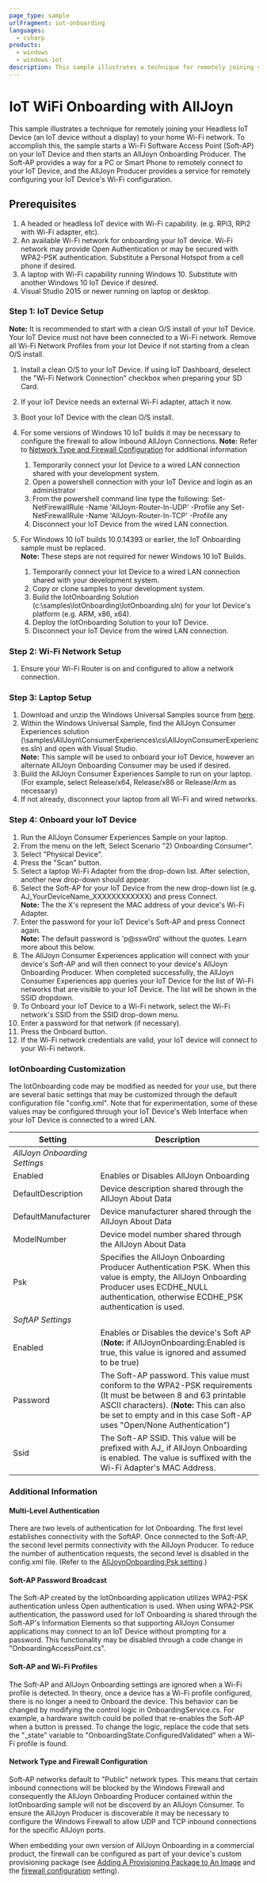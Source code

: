 ```yaml
---
page_type: sample
urlFragment: iot-onboarding
languages: 
  - csharp
products:
  - windows
  - windows-iot
description: This sample illustrates a technique for remotely joining your Headless Windows 10 IoT Core device (an IoT device without a display) to your home Wi-Fi network.
---
```


# IoT WiFi Onboarding with AllJoyn

This sample illustrates a technique for remotely joining your Headless IoT Device (an IoT device without a display) to your home Wi-Fi network.  To accomplish this, the sample starts a Wi-Fi Software Access Point (Soft-AP) on your IoT Device and then starts an AllJoyn Onboarding Producer.  The Soft-AP provides a way for a PC or Smart Phone to remotely connect to your IoT Device, and the AllJoyn Producer provides a service for remotely configuring your IoT Device's Wi-Fi configuration.

## Prerequisites

1. A headed or headless IoT device with Wi-Fi capability. (e.g. RPi3, RPi2 with Wi-Fi adapter, etc).
2. An available Wi-Fi network for onboarding your IoT device.  Wi-Fi network may provide Open Authentication or may be secured with WPA2-PSK authentication.  Substitute a Personal Hotspot from a cell phone if desired.
3. A laptop with Wi-Fi capability running Windows 10.  Substitute with another Windows 10 IoT Device if desired.
4. Visual Studio 2015 or newer running on laptop or desktop.

### Step 1: IoT Device Setup
**Note:** It is recommended to start with a clean O/S install of your IoT Device.  Your IoT Device must not have been connected to a Wi-Fi network.  Remove all Wi-Fi Network Profiles from your Iot Device if not starting from a clean O/S install.
1. Install a clean O/S to your IoT Device.   If using IoT Dashboard, deselect the "Wi-Fi Network Connection" checkbox when preparing your SD Card.
2. If your IoT Device needs an external Wi-Fi adapter, attach it now.
3. Boot your IoT Device with the clean O/S install.
4. For some versions of Windows 10 IoT builds it may be necessary to configure the firewall to allow Inbound AllJoyn Connections.
**Note:** Refer to [Network Type and Firewall Configuration](#Network-Type-and-Firewall-Configuration) for additional information

    1. Temporarily connect your Iot Device to a wired LAN connection shared with your development system.
    2. Open a powershell connection with your IoT Device and login as an administrator
    3. From the powershell command line type the following:
	 Set-NetFirewallRule -Name 'AllJoyn-Router-In-UDP' -Profile any
	 Set-NetFirewallRule -Name 'AllJoyn-Router-In-TCP' -Profile any
    4. Disconnect your IoT Device from the wired LAN connection.

5. For Windows 10 IoT builds 10.0.14393 or earlier, the IoT Onboarding sample must be replaced.  
**Note:** These steps are not required for newer Windows 10 IoT Builds.

    1. Temporarily connect your Iot Device to a wired LAN connection shared with your development system.
    2. Copy or clone samples to your development system.
    3. Build the IotOnboarding Solution (c:\samples\IotOnboarding\IotOnboarding.sln) for your Iot Device's platform (e.g. ARM, x86, x64).
    4. Deploy the IotOnboarding Solution to your IoT Device.
    5. Disconnect your IoT Device from the wired LAN connection.

### Step 2:  Wi-Fi Network Setup
1.  Ensure your Wi-Fi Router is on and configured to allow a network connection.

### Step 3:  Laptop Setup
1. Download and unzip the Windows Universal Samples source from [here](https://github.com/Microsoft/Windows-universal-samples).
2. Within the Windows Universal Sample, find the AllJoyn Consumer Experiences solution (\samples\AllJoyn\ConsumerExperiences\cs\AllJoynConsumerExperiences.sln) and open with Visual Studio.  
**Note:** This sample will be used to onboard your IoT Device, however an alternate AllJoyn Onboarding Consumer may be used if desired.
3. Build the AllJoyn Consumer Experiences Sample to run on your laptop. (For example, select Release/x64, Release/x86 or Release/Arm as necessary)
4. If not already, disconnect your laptop from all Wi-Fi and wired networks. 

### Step 4: Onboard your IoT Device 
1. Run the AllJoyn Consumer Experiences Sample on your laptop.
2. From the menu on the left, Select Scenario "2) Onboarding Consumer".
3. Select "Physical Device".
4. Press the "Scan" button.
5. Select a laptop Wi-Fi Adapter from the drop-down list.  After selection, another new drop-down should appear.
6. Select the Soft-AP for your IoT Device from the new drop-down list (e.g. AJ_YourDeviceName_XXXXXXXXXXXX) and press Connect.  
**Note:**  The the X's represent the MAC address of your device's Wi-Fi Adapter.
7.	Enter the password for your IoT Device's Soft-AP and press Connect again.  
**Note:** The default password is 'p@ssw0rd' without the quotes.  Learn more about this below.
8. The AllJoyn Consumer Experiences application will connect with your device's Soft-AP and will then connect to your device's AllJoyn Onboarding Producer.  When completed successfully, the AllJoyn Consumer Experiences app queries your IoT Device for the list of Wi-Fi networks that are visible to your IoT Device.  The list will be shown in the SSID dropdown.
9.	To Onboard your IoT Device to a Wi-Fi network,  select the Wi-Fi network's SSID from the SSID drop-down menu.
10.  Enter a password for that network (if necessary).
11. Press the Onboard button.  
12. If the Wi-Fi network credentials are valid, your IoT device will connect to your Wi-Fi network.

### IotOnboarding Customization
The IotOnboarding code may be modified as needed for your use, but there are several basic settings that may be customized through the default configuration file "config.xml".  Note that for experimentation, some of these values may be configured through your IoT Device's Web Interface when your IoT Device is connected to a wired LAN.

|Setting                                                            |Description|
|------------------------------------------------|----------------------------------------------------------------------------------------------------------------------------------------------------------------------------------------|
|*AllJoyn Onboarding Settings*                      | |
|Enabled                                                           | Enables or Disables AllJoyn Onboarding|
|DefaultDescription                                         |Device description shared through the AllJoyn About Data |
|DefaultManufacturer                                      |Device manufacturer shared through the AllJoyn About Data|
|ModelNumber                                                |Device model number shared through the AllJoyn About Data|
|Psk                                                                   |Specifies the AllJoyn Onboarding Producer Authentication PSK.  When this value is empty, the AllJoyn Onboarding Producer uses ECDHE_NULL authentication, otherwise ECDHE_PSK authentication is used.|
| *SoftAP Settings*                                           | |
| Enabled                                                          |Enables or Disables the device's Soft AP (**Note:** if AllJoynOnboarding:Enabled is true, this value is ignored and assumed to be true)|
| Password                                                        |The Soft-AP password. This value must conform to the WPA2-PSK requirements (It must be between 8 and 63 printable ASCII characters). (**Note:** This can also be set to empty and in this case Soft-AP uses "Open/None Authentication") |
| Ssid                                                                 |The Soft-AP SSID.  This value will be prefixed with AJ_ if AllJoyn Onboarding is enabled.  The value is suffixed with the Wi-Fi Adapter's MAC Address.|

### Additional Information
#### Multi-Level Authentication
There are two levels of authentication for Iot Onboarding.  The first level establishes connectivity with the SoftAP.  Once connected to the Soft-AP, the second level permits connectivity with the AllJoyn Producer.  To reduce the number of authentication requests, the second level is disabled in the config.xml file. (Refer to the [AllJoynOnboarding:Psk setting](#IotOnboarding-Customization).)

#### Soft-AP Password Broadcast
The Soft-AP created by the IotOnboarding application utilizes WPA2-PSK authentication unless Open authentication is used. When using WPA2-PSK authentication, the password used for IoT Onboarding is shared through the Soft-AP's Information Elements so that supporting AllJoyn Consumer applications may connect to an IoT Device without prompting for a password.  This functionality may be disabled through a code change in "OnboardingAccessPoint.cs".

#### Soft-AP and Wi-Fi Profiles
The Soft-AP and AllJoyn Onboarding settings are ignored when a Wi-Fi profile is detected.  In theory, once a device has a Wi-Fi profile configured, there is no longer a need to Onboard the device.  This behavior can be changed by modifying the control logic in OnboardingService.cs.  For example, a hardware switch could be polled that re-enables the Soft-AP when a button is pressed.  To change the logic, replace the code that sets the "_state" variable to "OnboardingState.ConfiguredValidated" when a Wi-Fi profile is found.

#### Network Type and Firewall Configuration
Soft-AP networks default to "Public" network types.  This means that certain inbound connections will be blocked by the Windows Firewall and consequently the AllJoyn Onboarding Producer contained within the IotOnboarding sample will not be discoverd by an AllJoyn Consumer.  To ensure the AllJoyn Producer is discoverable it may be necessary to configure the Windows Firewall to allow UDP and TCP inbound connections for the specific AllJoyn ports.

When embedding your own version of AllJoyn Onboarding in a commercial product, the firewall can be configured as part of your device's custom provisioning package (see [Adding A Provisioning Package to An Image](https://docs.microsoft.com/en-us/windows-hardware/manufacture/iot/add-a-provisioning-package-to-an-image) and the [firewall configuration](https://docs.microsoft.com/en-us/windows/configuration/wcd/wcd-firewallconfiguration) setting).

